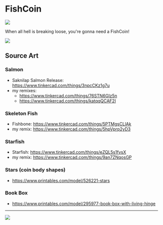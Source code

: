 # FishCoin

![](FishCoin-3.png)

When all hell is breaking loose, you're gonna need a FishCoin!

![](FishCoin-1.png)

## Source Art

### Salmon

- Saknilap Salmon Release: https://www.tinkercad.com/things/3npcCKz1g7u
- my remixes:
  - https://www.tinkercad.com/things/76STN6GIz5n
  - https://www.tinkercad.com/things/katqqQCAF2I

### Skeleton Fish

- Fishbone: https://www.tinkercad.com/things/5PTMgsCLlAk
- my remix: https://www.tinkercad.com/things/5hpVprp2yD3

### Starfish

- Starfish: https://www.tinkercad.com/things/eZQL5s1fvsX
- my remix: https://www.tinkercad.com/things/9an7ZNqosGP

### Stars (coin body shapes)

- https://www.printables.com/model/526221-stars

### Book Box

- https://www.printables.com/model/295977-book-box-with-living-hinge

---

![](FishCoin-2.png)
